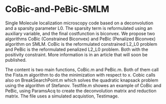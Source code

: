 # CoBic-and-PeBic-SMLM
Single Molecule localization microscopy code based on a deconvolution and a sparsity parameter L0. The sparsity term is reformulated using an auxiliary variable, and the final costfunction is biconvex. We propose two algorithms  CoBic (Constrained Biconvex) and PeBic (Penalized Biconvex) algorithm on SMLM. CoBic is the reformulated constrained L2_L0 problem and PeBic is the reformulated penalized L2_L0 problem. Both with the positivity constraint. 
More information is in an article that will soon be published. 

The content is two main functions, CoBic.m and PeBic.m. Both of them call the Fista.m algorithm to do the minimization with respect to x. Cobic calls also on BreakSearchPoint.m which solves the quadratic knapsack problem using the algorithm of Stefanov. 
Testfile.m showes an example of CoBic and PeBic, using ParamsAcq to create the deconvolution matrix and reduction matrix. The file uses a simulated acquistion, Testimage. 
